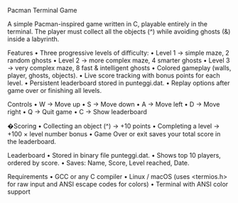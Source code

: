 Pacman Terminal Game 

A simple Pacman-inspired game written in C, playable entirely in the terminal.
The player must collect all the objects (^) while avoiding ghosts (&) inside a labyrinth.

Features
	•	Three progressive levels of difficulty:
	•	Level 1 → simple maze, 2 random ghosts
	•	Level 2 → more complex maze, 4 smarter ghosts
	•	Level 3 → very complex maze, 8 fast & intelligent ghosts
	•	Colored gameplay (walls, player, ghosts, objects).
	•	Live score tracking with bonus points for each level.
	•	Persistent leaderboard stored in punteggi.dat.
	•	Replay options after game over or finishing all levels.

Controls
	•	W → Move up
	•	S → Move down
	•	A → Move left
	•	D → Move right
	•	Q → Quit game
	•	C → Show leaderboard

�Scoring
	•	Collecting an object (^) → +10 points
	•	Completing a level → +100 × level number bonus
	•	Game Over or exit saves your total score in the leaderboard.

 Leaderboard
	•	Stored in binary file punteggi.dat.
	•	Shows top 10 players, ordered by score.
	•	Saves: Name, Score, Level reached, Date.

Requirements
	•	GCC or any C compiler
	•	Linux / macOS (uses <termios.h> for raw input and ANSI escape codes for colors)
	•	Terminal with ANSI color support
 
